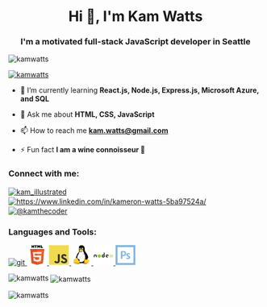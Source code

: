 <h1 align="center">Hi 👋, I'm Kam Watts</h1>
<h3 align="center">I'm a motivated full-stack JavaScript developer in Seattle</h3>

<p align="left"> <img src="https://komarev.com/ghpvc/?username=kamwatts&label=Profile%20views&color=0e75b6&style=flat" alt="kamwatts" /> </p>

<p align="left"> <a href="https://github.com/ryo-ma/github-profile-trophy"><img src="https://github-profile-trophy.vercel.app/?username=kamwatts" alt="kamwatts" /></a> </p>

- 🌱 I’m currently learning **React.js, Node.js, Express.js, Microsoft Azure, and SQL**

- 💬 Ask me about **HTML, CSS, JavaScript**

- 📫 How to reach me **kam.watts@gmail.com**

- ⚡ Fun fact **I am a wine connoisseur 🍷**

<h3 align="left">Connect with me:</h3>
<p align="left">
<a href="https://twitter.com/kam_illustrated" target="blank"><img align="center" src="https://raw.githubusercontent.com/rahuldkjain/github-profile-readme-generator/master/src/images/icons/Social/twitter.svg" alt="kam_illustrated" height="30" width="40" /></a>
<a href="https://linkedin.com/in/https://www.linkedin.com/in/kameron-watts-5ba97524a/" target="blank"><img align="center" src="https://raw.githubusercontent.com/rahuldkjain/github-profile-readme-generator/master/src/images/icons/Social/linked-in-alt.svg" alt="https://www.linkedin.com/in/kameron-watts-5ba97524a/" height="30" width="40" /></a>
<a href="https://instagram.com/@kamthecoder" target="blank"><img align="center" src="https://raw.githubusercontent.com/rahuldkjain/github-profile-readme-generator/master/src/images/icons/Social/instagram.svg" alt="@kamthecoder" height="30" width="40" /></a>
</p>

<h3 align="left">Languages and Tools:</h3>
<p align="left"> <a href="https://git-scm.com/" target="_blank" rel="noreferrer"> <img src="https://www.vectorlogo.zone/logos/git-scm/git-scm-icon.svg" alt="git" width="40" height="40"/> </a> <a href="https://www.w3.org/html/" target="_blank" rel="noreferrer"> <img src="https://raw.githubusercontent.com/devicons/devicon/master/icons/html5/html5-original-wordmark.svg" alt="html5" width="40" height="40"/> </a> <a href="https://developer.mozilla.org/en-US/docs/Web/JavaScript" target="_blank" rel="noreferrer"> <img src="https://raw.githubusercontent.com/devicons/devicon/master/icons/javascript/javascript-original.svg" alt="javascript" width="40" height="40"/> </a> <a href="https://www.linux.org/" target="_blank" rel="noreferrer"> <img src="https://raw.githubusercontent.com/devicons/devicon/master/icons/linux/linux-original.svg" alt="linux" width="40" height="40"/> </a> <a href="https://nodejs.org" target="_blank" rel="noreferrer"> <img src="https://raw.githubusercontent.com/devicons/devicon/master/icons/nodejs/nodejs-original-wordmark.svg" alt="nodejs" width="40" height="40"/> </a> <a href="https://www.photoshop.com/en" target="_blank" rel="noreferrer"> <img src="https://raw.githubusercontent.com/devicons/devicon/master/icons/photoshop/photoshop-line.svg" alt="photoshop" width="40" height="40"/> </a> </p>

<p><img align="left" src="https://github-readme-stats.vercel.app/api/top-langs?username=kamwatts&show_icons=true&locale=en&layout=compact" alt="kamwatts" /></p>

<p>&nbsp;<img align="center" src="https://github-readme-stats.vercel.app/api?username=kamwatts&show_icons=true&locale=en" alt="kamwatts" /></p>

<p><img align="center" src="https://github-readme-streak-stats.herokuapp.com/?user=kamwatts&" alt="kamwatts" /></p>

